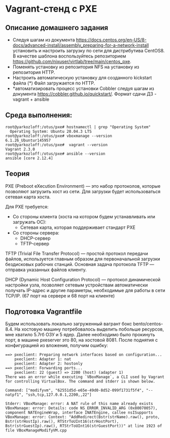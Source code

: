 # Vagrant-стенд c PXE
## Описание домашнего задания
- Следуя шагам из документа https://docs.centos.org/en-US/8-docs/advanced-install/assembly_preparing-for-a-network-install установить и настроить загрузку по сети для дистрибутива CentOS8. В качестве шаблона воспользуйтесь репозиторием https://github.com/nixuser/virtlab/tree/main/centos_pxe.
- Поменять установку из репозитория NFS на установку из репозитория HTTP.
- Настроить автоматическую установку для созданного kickstart файла (*) Файл загружается по HTTP.
- *автоматизировать процесс установки Cobbler cледуя шагам из документа https://cobbler.github.io/quickstart/.
Формат сдачи ДЗ - vagrant + ansible
## Среда выполнения:
```
root@yarkozloff:/otus/pxe# hostnamectl | grep "Operating System"
  Operating System: Ubuntu 20.04.3 LTS
root@yarkozloff:/otus/pxe# vboxmanage --version
6.1.26_Ubuntur145957
root@yarkozloff:/otus/pxe#  vagrant --version
Vagrant 2.3.0
root@yarkozloff:/otus/pxe# ansible --version
ansible [core 2.12.4]
```
## Теория
PXE (Preboot eXecution Environment) — это набор протоколов, которые позволяют загрузить хост из сети. Для загрузки будет использоваться сетевая карта хоста.

Для PXE требуется:
- Со стороны клиента (хоста на котором будем устанавливать или загружать ОС):
  * Cетевая карта, которая поддерживает стандарт PXE
- Со стороны сервера:
  * DHCP-сервер
  * TFTP-сервер
  
TFTP (Trivial File Transfer Protocol) — простой протокол передачи файлов, используется главным образом для первоначальной загрузки бездисковых рабочих станций. Основная задача протокола TFTP — отправка указанных файлов клиенту.

DHCP (Dynamic Host Configuration Protocol) — протокол динамической настройки узла, позволяет сетевым устройствам автоматически получать IP-адрес и другие параметры, необходимые для работы в сети TCP/IP. (67 порт на сервере и 68 порт на клиенте)

## Подготовка Vagrantfile
Будем использовать локально загруженный вагрант бокс bento/centos-8.4. На хостовую машину потребовалось выделить побольше ресурсов, мне хватило 5.7гб ОЗУ и 5 ядер. Далее необходимо было прокинуть порт, в машине pxeserver это 80, на хостовой 8081. После поднятия с конфигурацией из вложения, получим ошибку:
```
==> pxeclient: Preparing network interfaces based on configuration...
    pxeclient: Adapter 1: nat
    pxeclient: Adapter 2: hostonly
==> pxeclient: Forwarding ports...
    pxeclient: 22 (guest) => 2200 (host) (adapter 1)
There was an error while executing `VBoxManage`, a CLI used by Vagrant
for controlling VirtualBox. The command and stderr is shown below.

Command: ["modifyvm", "62551d5d-e65e-49d0-8d52-099f1731f5f4", "--natpf1", "ssh,tcp,127.0.0.1,2200,,22"]

Stderr: VBoxManage: error: A NAT rule of this name already exists
VBoxManage: error: Details: code NS_ERROR_INVALID_ARG (0x80070057), component NATEngineWrap, interface INATEngine, callee nsISupports
VBoxManage: error: Context: "AddRedirect(Bstr(strName).raw(), proto, Bstr(strHostIp).raw(), RTStrToUInt16(strHostPort), Bstr(strGuestIp).raw(), RTStrToUInt16(strGuestPort))" at line 1923 of file VBoxManageModifyVM.cpp
```
